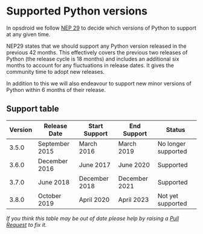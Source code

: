 # Supported Python versions

In opsdroid we follow [NEP 29](https://numpy.org/neps/nep-0029-deprecation_policy.html) to decide which versions of Python to support at any given time.

NEP29 states that we should support any Python version released in the previous 42 months. This effectively covers the previous two releases of Python (the release cycle is 18 months) and includes an additional six months to account for any fluctuations in release dates. It gives the community time to adopt new releases.

In addition to this we will also endeavour to support new minor versions of Python within 6 months of their release.

## Support table

| Version | Release Date   | Start Support | End Support   | Status              |
|---------|----------------|---------------|---------------|---------------------|
| 3.5.0   | September 2015 | March 2016    | March 2019    | No longer supported |
| 3.6.0   | December 2016  | June 2017     | June 2020     | Supported           |
| 3.7.0   | June 2018      | December 2018 | December 2021 | Supported           |
| 3.8.0   | October 2019   | April 2020    | April 2023    | Not yet supported   |

_If you think this table may be out of date please help by raising a [Pull Request](https://github.com/opsdroid/opsdroid/edit/master/docs/project/supported-python-versions.md) to fix it._

